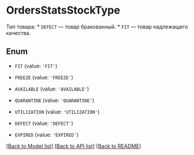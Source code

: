 # OrdersStatsStockType

Тип товара:  * `DEFECT` — товар бракованный.  * `FIT` — товар надлежащего качества. 

## Enum

* `FIT` (value: `'FIT'`)

* `FREEZE` (value: `'FREEZE'`)

* `AVAILABLE` (value: `'AVAILABLE'`)

* `QUARANTINE` (value: `'QUARANTINE'`)

* `UTILIZATION` (value: `'UTILIZATION'`)

* `DEFECT` (value: `'DEFECT'`)

* `EXPIRED` (value: `'EXPIRED'`)

[[Back to Model list]](../README.md#documentation-for-models) [[Back to API list]](../README.md#documentation-for-api-endpoints) [[Back to README]](../README.md)


